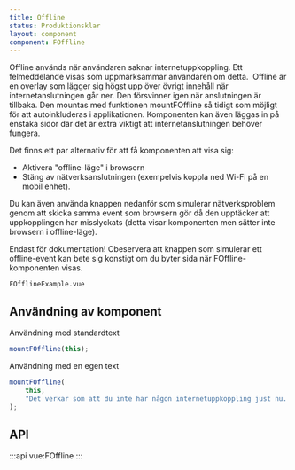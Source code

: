 ```yaml
---
title: Offline
status: Produktionsklar
layout: component
component: FOffline
---
```


Offline används när användaren saknar internetuppkoppling. Ett felmeddelande visas som uppmärksammar användaren om detta. 
Offline är en overlay som lägger sig högst upp över övrigt innehåll när internetanslutningen går ner. Den försvinner igen när anslutningen är tillbaka.
Den mountas med funktionen mountFOffline så tidigt som möjligt för att autoinkluderas i applikationen. Komponenten kan även läggas in på enstaka sidor där det är extra viktigt att internetanslutningen behöver fungera.

Det finns ett par alternativ för att få komponenten att visa sig:

-   Aktivera "offline-läge" i browsern
-   Stäng av nätverksanslutningen (exempelvis koppla ned Wi-Fi på en mobil enhet).

Du kan även använda knappen nedanför som simulerar nätverksproblem genom att skicka samma event som browsern gör då den upptäcker att uppkopplingen har misslyckats (detta visar komponenten men sätter inte browsern i offline-läge).

Endast för dokumentation!
Obeservera att knappen som simulerar ett offline-event kan bete sig konstigt om du byter sida när FOffline-komponenten visas.

```import
FOfflineExample.vue
```

## Användning av komponent

Användning med standardtext

```js
mountFOffline(this);
```

Användning med en egen text

```js
mountFOffline(
    this,
    "Det verkar som att du inte har någon internetuppkoppling just nu. Tänk på att du behöver uppkoppling för att kunna signera",
);
```

## API

:::api
vue:FOffline
:::
